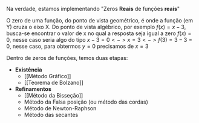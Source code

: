 
Na verdade, estamos implementando "Zeros **Reais** de funções **reais**"

O zero de uma função, do ponto de vista geométrico, é onde a função (em Y) cruza o eixo X.
Do ponto de vista algébrico, por exemplo $f(x) = x - 3$, busca-se encontrar o valor de x no qual a resposta seja igual a zero $f(x) = 0$, nesse caso seria algo do tipo $x - 3 = 0 <-> x = 3 <-> f(3) = 3 - 3 = 0$, nesse caso, para obtermos $y = 0$ precisamos de $x = 3$


Dentro de zeros de funções, temos duas etapas:

- **Existência**
	- [[Método Gráfico]]
	- [[Teorema de Bolzano]]
- **Refinamentos**
	- [[Método da Bisseção]]
	- Método da Falsa posição (ou método das cordas)
	- Método de Newton-Raphson
	- Método das secantes


